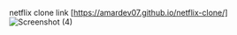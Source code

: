 

netflix clone
link  [https://amardev07.github.io/netflix-clone/]
![Screenshot (4)](https://github.com/AMARDEV07/netflix-clone/assets/127836087/52b5d079-d825-4293-8bfd-bf5618fff35b)
